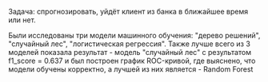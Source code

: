 Задача: спрогнозировать, уйдёт клиент из банка в ближайшее время или нет.

Были исследованы три модели машинного обучения: "дерево решений", "случайный лес", "логистическая регрессия". Также лучше всего из 3 моделей показала результат - модель "случайный лес" с результатом f1_score = 0.637 и был построен график ROC-кривой, где выяснено, что модели обучены корректно,
а лучшей из них является - Random Forest
